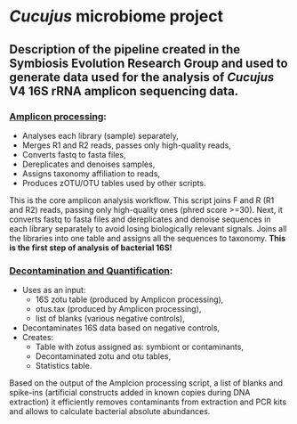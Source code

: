 # _Cucujus_ microbiome project
## Description of the pipeline created in the Symbiosis Evolution Research Group and used to generate data used for the analysis of _Cucujus_ V4 16S rRNA amplicon sequencing data.

### [Amplicon processing](https://github.com/MikeCollasa/Cucujus_project/blob/main/Amplicon%20processing):
- Analyses each library (sample) separately,
- Merges R1 and R2 reads, passes only high-quality reads,
- Converts fastq to fasta files,
- Dereplicates and denoises samples,
- Assigns taxonomy affiliation to reads,
- Produces zOTU/OTU tables used by other scripts.

This is the core amplicon analysis workflow. 
This script joins F and R (R1 and R2) reads, passing only high-quality ones (phred score >=30). 
Next, it converts fastq to fasta files and dereplicates and denoise sequences in each library separately to avoid losing biologically relevant signals.
Joins all the libraries into one table and assigns all the sequences to taxonomy.
**This is the first step of analysis of bacterial 16S!** 

### [Decontamination and Quantification](https://github.com/MikeCollasa/Cucujus_project/blob/main/Decontamination%20and%20Quantification):
- Uses as an input:
  - 16S zotu table (produced by Amplicon processing),
  - otus.tax (produced by Amplicon processing),
  - list of blanks (various negative controls),
- Decontaminates 16S data based on negative controls,
- Creates:
  - Table with zotus assigned as: symbiont or contaminants,
  - Decontaminated zotu and otu tables,
  - Statistics table.
 
Based on the output of the Amplcion processing script, a list of blanks and spike-ins (artificial constructs added in known copies during DNA extraction)
it efficiently removes contaminants from extraction and PCR kits and allows to calculate bacterial absolute abundances.


